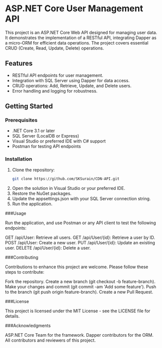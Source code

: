 # ASP.NET Core User Management API

This project is an ASP.NET Core Web API designed for managing user data. It demonstrates the implementation of a RESTful API, integrating Dapper as a micro-ORM for efficient data operations. The project covers essential CRUD (Create, Read, Update, Delete) operations.

## Features

- RESTful API endpoints for user management.
- Integration with SQL Server using Dapper for data access.
- CRUD operations: Add, Retrieve, Update, and Delete users.
- Error handling and logging for robustness.

## Getting Started

### Prerequisites

- .NET Core 3.1 or later
- SQL Server (LocalDB or Express)
- Visual Studio or preferred IDE with C# support
- Postman for testing API endpoints

### Installation

1. Clone the repository:
   ```bash
   git clone https://github.com/SKSurain/CDN-API.git
2. Open the solution in Visual Studio or your preferred IDE.
3. Restore the NuGet packages.
4. Update the appsettings.json with your SQL Server connection string.
5. Run the application.

###Usage

Run the application, and use Postman or any API client to test the following endpoints:

GET /api/User: Retrieve all users.
GET /api/User/{id}: Retrieve a user by ID.
POST /api/User: Create a new user.
PUT /api/User/{id}: Update an existing user.
DELETE /api/User/{id}: Delete a user.

###Contributing

Contributions to enhance this project are welcome. Please follow these steps to contribute:

Fork the repository.
Create a new branch (git checkout -b feature-branch).
Make your changes and commit (git commit -am 'Add some feature').
Push to the branch (git push origin feature-branch).
Create a new Pull Request.

###License

This project is licensed under the MIT License - see the LICENSE file for details.

###Acknowledgments

ASP.NET Core Team for the framework.
Dapper contributors for the ORM.
All contributors and reviewers of this project.

